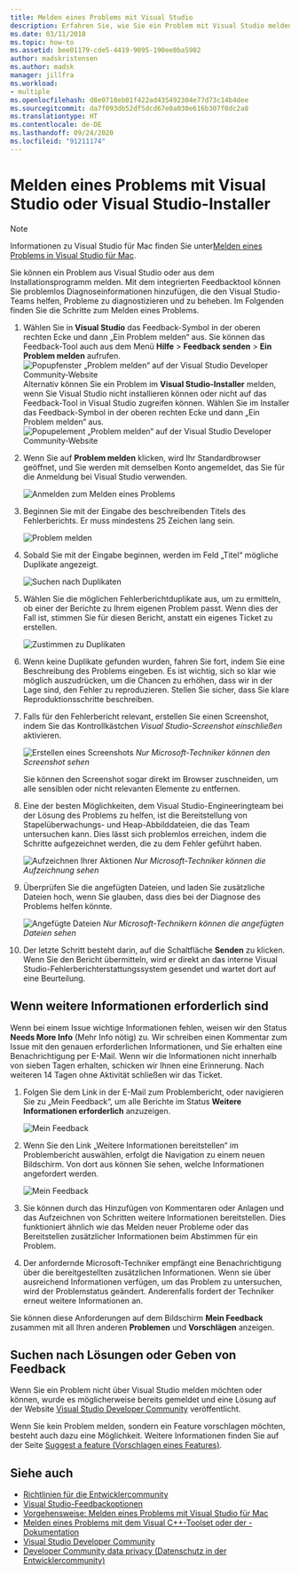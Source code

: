 ```yaml
---
title: Melden eines Problems mit Visual Studio
description: Erfahren Sie, wie Sie ein Problem mit Visual Studio melden.
ms.date: 03/11/2018
ms.topic: how-to
ms.assetid: bee01179-cde5-4419-9095-190ee0ba5902
author: madskristensen
ms.author: madsk
manager: jillfra
ms.workload:
- multiple
ms.openlocfilehash: d8e0718eb01f422ad435492304e77d73c14b4dee
ms.sourcegitcommit: da7f093db52df5dcd67e0a030e616b307f0dc2a8
ms.translationtype: HT
ms.contentlocale: de-DE
ms.lasthandoff: 09/24/2020
ms.locfileid: "91211174"
---
```

# <a name="how-to-report-a-problem-with-visual-studio-or-visual-studio-installer"></a>Melden eines Problems mit Visual Studio oder Visual Studio-Installer

> [!NOTE]
> Informationen zu Visual Studio für Mac finden Sie unter[Melden eines Problems in Visual Studio für Mac](/visualstudio/mac/report-a-problem).

Sie können ein Problem aus Visual Studio oder aus dem Installationsprogramm melden. Mit dem integrierten Feedbacktool können Sie problemlos Diagnoseinformationen hinzufügen, die den Visual Studio-Teams helfen, Probleme zu diagnostizieren und zu beheben. Im Folgenden finden Sie die Schritte zum Melden eines Problems.

1. Wählen Sie in **Visual Studio** das Feedback-Symbol in der oberen rechten Ecke und dann „Ein Problem melden“ aus. Sie können das Feedback-Tool auch aus dem Menü **Hilfe** > **Feedback senden** > **Ein Problem melden** aufrufen.
![Popupfenster „Problem melden“ auf der Visual Studio Developer Community-Website ](media/feedback-button.png)Alternativ können Sie ein Problem im **Visual Studio-Installer** melden, wenn Sie Visual Studio nicht installieren können oder nicht auf das Feedback-Tool in Visual Studio zugreifen können.  Wählen Sie im Installer das Feedback-Symbol in der oberen rechten Ecke und dann „Ein Problem melden“ aus.
![Popupelement „Problem melden“ auf der Visual Studio Developer Community-Website](media/installer.png)

1. Wenn Sie auf **Problem melden** klicken, wird Ihr Standardbrowser geöffnet, und Sie werden mit demselben Konto angemeldet, das Sie für die Anmeldung bei Visual Studio verwenden.

   ![Anmelden zum Melden eines Problems](../ide/media/feedback-browser-top.png)

1. Beginnen Sie mit der Eingabe des beschreibenden Titels des Fehlerberichts. Er muss mindestens 25 Zeichen lang sein.

    ![Problem melden](../ide/media/feedback-report.png)

1. Sobald Sie mit der Eingabe beginnen, werden im Feld „Titel“ mögliche Duplikate angezeigt.

    ![Suchen nach Duplikaten](../ide/media/feedback-search.png)

1. Wählen Sie die möglichen Fehlerberichtduplikate aus, um zu ermitteln, ob einer der Berichte zu Ihrem eigenen Problem passt. Wenn dies der Fall ist, stimmen Sie für diesen Bericht, anstatt ein eigenes Ticket zu erstellen.

    ![Zustimmen zu Duplikaten](../ide/media/feedback-duplicate.png)

2. Wenn keine Duplikate gefunden wurden, fahren Sie fort, indem Sie eine Beschreibung des Problems eingeben. Es ist wichtig, sich so klar wie möglich auszudrücken, um die Chancen zu erhöhen, dass wir in der Lage sind, den Fehler zu reproduzieren. Stellen Sie sicher, dass Sie klare Reproduktionsschritte beschreiben.

3. Falls für den Fehlerbericht relevant, erstellen Sie einen Screenshot, indem Sie das Kontrollkästchen *Visual Studio-Screenshot einschließen* aktivieren.

    ![Erstellen eines Screenshots](../ide/media/feedback-screenshot.png) *Nur Microsoft-Techniker können den Screenshot sehen*

    Sie können den Screenshot sogar direkt im Browser zuschneiden, um alle sensiblen oder nicht relevanten Elemente zu entfernen.

4. Eine der besten Möglichkeiten, dem Visual Studio-Engineeringteam bei der Lösung des Problems zu helfen, ist die Bereitstellung von Stapelüberwachungs- und Heap-Abbilddateien, die das Team untersuchen kann. Dies lässt sich problemlos erreichen, indem die Schritte aufgezeichnet werden, die zu dem Fehler geführt haben.

    ![Aufzeichnen Ihrer Aktionen](../ide/media/feedback-recording.png) *Nur Microsoft-Techniker können die Aufzeichnung sehen*

5. Überprüfen Sie die angefügten Dateien, und laden Sie zusätzliche Dateien hoch, wenn Sie glauben, dass dies bei der Diagnose des Problems helfen könnte.

    ![Angefügte Dateien](../ide/media/feedback-attachments.png) *Nur Microsoft-Technikern können die angefügten Dateien sehen*

6. Der letzte Schritt besteht darin, auf die Schaltfläche **Senden** zu klicken. Wenn Sie den Bericht übermitteln, wird er direkt an das interne Visual Studio-Fehlerberichterstattungssystem gesendet und wartet dort auf eine Beurteilung.

## <a name="when-further-information-is-needed"></a>Wenn weitere Informationen erforderlich sind

Wenn bei einem Issue wichtige Informationen fehlen, weisen wir den Status **Needs More Info** (Mehr Info nötig) zu. Wir schreiben einen Kommentar zum Issue mit den genauen erforderlichen Informationen, und Sie erhalten eine Benachrichtigung per E-Mail. Wenn wir die Informationen nicht innerhalb von sieben Tagen erhalten, schicken wir Ihnen eine Erinnerung. Nach weiteren 14 Tagen ohne Aktivität schließen wir das Ticket.

1. Folgen Sie dem Link in der E-Mail zum Problembericht, oder navigieren Sie zu „Mein Feedback“, um alle Berichte im Status **Weitere Informationen erforderlich** anzuzeigen.

    ![Mein Feedback](../ide/media/feedback-my-feedback.png)

1. Wenn Sie den Link „Weitere Informationen bereitstellen“ im Problembericht auswählen, erfolgt die Navigation zu einem neuen Bildschirm. Von dort aus können Sie sehen, welche Informationen angefordert werden.

   ![Mein Feedback](../ide/media/feedback-need-more-info.png)

1. Sie können durch das Hinzufügen von Kommentaren oder Anlagen und das Aufzeichnen von Schritten weitere Informationen bereitstellen. Dies funktioniert ähnlich wie das Melden neuer Probleme oder das Bereitstellen zusätzlicher Informationen beim Abstimmen für ein Problem.

1. Der anfordernde Microsoft-Techniker empfängt eine Benachrichtigung über die bereitgestellten zusätzlichen Informationen. Wenn sie über ausreichend Informationen verfügen, um das Problem zu untersuchen, wird der Problemstatus geändert. Anderenfalls fordert der Techniker erneut weitere Informationen an.

Sie können diese Anforderungen auf dem Bildschirm **Mein Feedback** zusammen mit all Ihren anderen **Problemen** und **Vorschlägen** anzeigen.

## <a name="search-for-solutions-or-provide-feedback"></a>Suchen nach Lösungen oder Geben von Feedback

Wenn Sie ein Problem nicht über Visual Studio melden möchten oder können, wurde es möglicherweise bereits gemeldet und eine Lösung auf der Website [Visual Studio Developer Community](https://developercommunity.visualstudio.com/) veröffentlicht.

Wenn Sie kein Problem melden, sondern ein Feature vorschlagen möchten, besteht auch dazu eine Möglichkeit. Weitere Informationen finden Sie auf der Seite [Suggest a feature (Vorschlagen eines Features)](https://developercommunity.visualstudio.com/content/idea/post.html?space=8).

## <a name="see-also"></a>Siehe auch

* [Richtlinien für die Entwicklercommunity](./developer-community-guidelines.md)
* [Visual Studio-Feedbackoptionen](../ide/feedback-options.md)
* [Vorgehensweise: Melden eines Problems mit Visual Studio für Mac](/visualstudio/mac/report-a-problem)
* [Melden eines Problems mit dem Visual C++-Toolset oder der -Dokumentation](/cpp/how-to-report-a-problem-with-the-visual-cpp-toolset)
* [Visual Studio Developer Community](https://developercommunity.visualstudio.com/)
* [Developer Community data privacy (Datenschutz in der Entwicklercommunity)](developer-community-privacy.md)